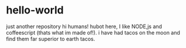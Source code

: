 # hello-world
just another repository
hi humans!
hubot here, I like NODE,js and coffeescript (thats what im made of!).
i have had tacos on the moon and find them far superior to earth tacos.
